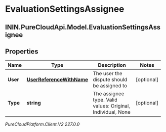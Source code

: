 # EvaluationSettingsAssignee

## ININ.PureCloudApi.Model.EvaluationSettingsAssignee

## Properties

|Name | Type | Description | Notes|
|------------ | ------------- | ------------- | -------------|
| **User** | [**UserReferenceWithName**](UserReferenceWithName) | The user the dispute should be assigned to | [optional] |
| **Type** | **string** | The assignee type. Valid values: Original, Individual, None | [optional] |



_PureCloudPlatform.Client.V2 227.0.0_
